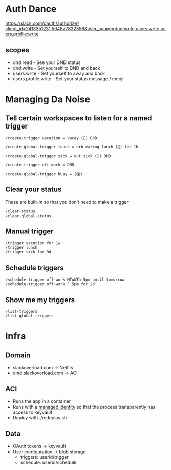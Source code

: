 # Auth Dance
https://slack.com/oauth/authorize?client_id=2413351231.504877832356&user_scope=dnd:write,users:write,users.profile:write

## scopes
* dnd:read - See your DND status
* dnd:write - Set yourself to DND and back
* users:write - Set yourself to away and back
* users.profile:write - Set your status message / emoji

# Managing Da Noise

## Tell certain workspaces to listen for a named trigger

```
/create-trigger vacation = vacay (🌴) DND

/create-global-trigger lunch = brb eating lunch (🌯) for 1h

/create-global-trigger sick = out sick (🤒) DND

/create-trigger off-work = DND

/create-global-trigger busy = (😱)
```

## Clear your status

These are built-in so that you don't need to make a trigger

```
/clear-status
/clear-global-status
```

## Manual trigger

```
/trigger vacation for 1w
/trigger lunch
/trigger sick for 3d
```

## Schedule triggers

```
/schedule-trigger off-work MTuWTh 5pm until tomorrow
/schedule-trigger off-work F 5pm for 2d
```

## Show me my triggers

```
/list-triggers
/list-global-triggers
```

# Infra

## Domain

* slackoverload.com -> Netlify
* cmd.slackoverload.com -> ACI

## ACI

* Runs the app in a container
* Runs with a [managed identity](https://docs.microsoft.com/en-us/azure/container-instances/container-instances-managed-identity)
  so that the process transparently has access to keyvault
* Deploy with ./redeploy.sh

## Data

* OAuth tokens -> keyvault
* User configuration -> blob storage
    * triggers: userid/trigger
    * schedule: userid/schedule